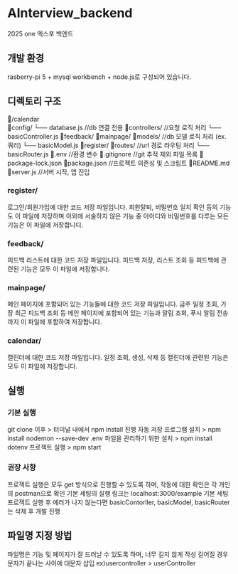 # AInterview_backend
2025 one 엑스포 백엔드

## 개발 환경
rasberry-pi 5 + mysql workbench + node.js로 구성되어 있습니다.

## 디렉토리 구조

📂/calendar   
📂config/
  └── database.js       //db 연결 전용
📂controllers/           //요청 로직 처리
  └── basicController.js 
📂feedback/
📂mainpage/
📂models/               //db 모델 로직 처리 (ex. 쿼리)
  └── basicModel.js
📂register/
📂routes/                 //url 경로 라우팅 처리
  └── basicRouter.js
📄.env                     //환경 변수 
📄.gitignore             //git 추적 제외 파일 목록
📄package-lock.json
📄package.json        //프로젝트 의존성 및 스크립트
📄README.md          
📄server.js               //서버 시작, 앱 진입   

### register/
로그인/회원가입에 대한 코드 저장 파일입니다.
회원탈퇴, 비밀번호 일치 확인 등의 기능도 이 파일에 저장하며 이외에 서술하지 않은 기능 중 아이디와 비밀번호를 다루는 모든 기능은 이 파일에 저장합니디.

### feedback/
피드백 리스트에 대한 코드 저장 파일입니다.
피드백 저장, 리스트 조회 등 피드백에 관련된 기능은 모두 이 파일에 저장합니다.

### mainpage/
메인 페이지에 포함되어 있는 기능들에 대한 코드 저장 파일입니다. 
금주 일정 조회, 가장 최근 피드백 조회 등 메인 페이지에 포함되어 있는 기능과 알림 조회, 푸시 알림 전송까지 이 파일에 포함하여 저장합니다.

### calendar/
캘린더에 대한 코드 저장 파일입니다.
일정 조회, 생성, 삭제 등 캘린더에 관련된 기능은 모두 이 파일에 저장합니다.



## 실행

### 기본 실행
git clone 이후 > 터미널 내에서 npm install 진행
자동 저장 프로그램 설치 > npm install nodemon --save-dev
.env 파일을 관리하기 위한 설치 > npm install dotenv
프로젝트 실행 > npm start

### 권장 사항
프로젝트 실행은 모두 get 방식으로 진행할 수 있도록 하며, 작동에 대한 확인은 각 개인의 postman으로 확인
기본 세팅의 실행 링크는 localhost:3000/example
기본 세팅 프로젝트 실행 후 에러가 나지 않는다면 basicContorller, basicModel, basicRouter는 삭제 후 개발 진행


## 파일명 지정 방법
파일명은 기능 및 페이지가 잘 드러날 수 있도록 하며, 너무 길지 않게 작성
길어질 경우 문자가 끝나는 사이에 대문자 삽입 ex)usercontroller > userController
